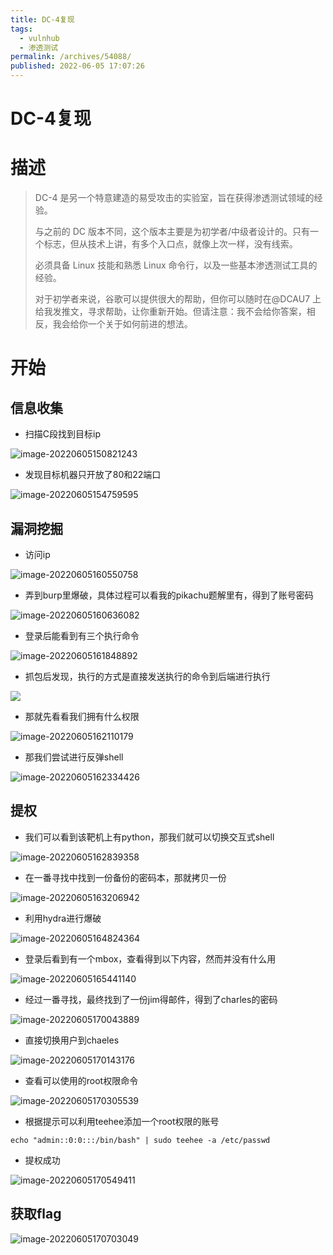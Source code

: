 ```yaml
---
title: DC-4复现
tags: 
  - vulnhub
  - 渗透测试
permalink: /archives/54088/
published: 2022-06-05 17:07:26
---
```


# DC-4复现

# 描述

> DC-4 是另一个特意建造的易受攻击的实验室，旨在获得渗透测试领域的经验。
>
> 与之前的 DC 版本不同，这个版本主要是为初学者/中级者设计的。只有一个标志，但从技术上讲，有多个入口点，就像上次一样，没有线索。
>
> 必须具备 Linux 技能和熟悉 Linux 命令行，以及一些基本渗透测试工具的经验。
>
> 对于初学者来说，谷歌可以提供很大的帮助，但你可以随时在@DCAU7 上给我发推文，寻求帮助，让你重新开始。但请注意：我不会给你答案，相反，我会给你一个关于如何前进的想法。

# 开始

## 信息收集

- 扫描C段找到目标ip

![image-20220605150821243](./images/image-20220605150821243.png)

- 发现目标机器只开放了80和22端口

![image-20220605154759595](./images/image-20220605154759595.png)

## 漏洞挖掘

- 访问ip

![image-20220605160550758](./images/image-20220605160550758.png)

- 弄到burp里爆破，具体过程可以看我的pikachu题解里有，得到了账号密码

![image-20220605160636082](./images/image-20220605160636082.png)

- 登录后能看到有三个执行命令

![image-20220605161848892](./images/image-20220605161848892.png)

- 抓包后发现，执行的方式是直接发送执行的命令到后端进行执行

![](./images/image-20220605161703586.png)

- 那就先看看我们拥有什么权限

![image-20220605162110179](./images/image-20220605162110179.png)

- 那我们尝试进行反弹shell

![image-20220605162334426](./images/image-20220605162334426.png)

## 提权

- 我们可以看到该靶机上有python，那我们就可以切换交互式shell

![image-20220605162839358](./images/image-20220605162839358.png)

- 在一番寻找中找到一份备份的密码本，那就拷贝一份

![image-20220605163206942](./images/image-20220605163206942.png)

- 利用hydra进行爆破

![image-20220605164824364](./images/image-20220605164824364.png)

- 登录后看到有一个mbox，查看得到以下内容，然而并没有什么用

![image-20220605165441140](./images/image-20220605165441140.png)

- 经过一番寻找，最终找到了一份jim得邮件，得到了charles的密码

![image-20220605170043889](./images/image-20220605170043889.png)

- 直接切换用户到chaeles

![image-20220605170143176](./images/image-20220605170143176.png)

- 查看可以使用的root权限命令

![image-20220605170305539](./images/image-20220605170305539.png)

- 根据提示可以利用teehee添加一个root权限的账号

`echo "admin::0:0:::/bin/bash" | sudo teehee -a /etc/passwd`

- 提权成功

![image-20220605170549411](./images/image-20220605170549411.png)

## 获取flag

![image-20220605170703049](./images/image-20220605170703049.png)